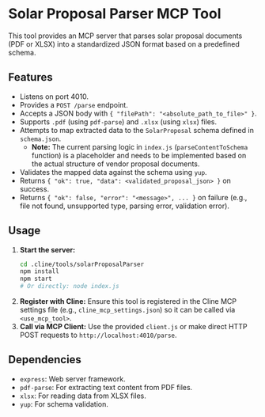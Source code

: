 # Solar Proposal Parser MCP Tool

This tool provides an MCP server that parses solar proposal documents (PDF or XLSX) into a standardized JSON format based on a predefined schema.

## Features

*   Listens on port 4010.
*   Provides a `POST /parse` endpoint.
*   Accepts a JSON body with `{ "filePath": "<absolute_path_to_file>" }`.
*   Supports `.pdf` (using `pdf-parse`) and `.xlsx` (using `xlsx`) files.
*   Attempts to map extracted data to the `SolarProposal` schema defined in `schema.json`.
    *   **Note:** The current parsing logic in `index.js` (`parseContentToSchema` function) is a placeholder and needs to be implemented based on the actual structure of vendor proposal documents.
*   Validates the mapped data against the schema using `yup`.
*   Returns `{ "ok": true, "data": <validated_proposal_json> }` on success.
*   Returns `{ "ok": false, "error": "<message>", ... }` on failure (e.g., file not found, unsupported type, parsing error, validation error).

## Usage

1.  **Start the server:**
    ```bash
    cd .cline/tools/solarProposalParser
    npm install
    npm start
    # Or directly: node index.js
    ```
2.  **Register with Cline:** Ensure this tool is registered in the Cline MCP settings file (e.g., `cline_mcp_settings.json`) so it can be called via `<use_mcp_tool>`.
3.  **Call via MCP Client:** Use the provided `client.js` or make direct HTTP POST requests to `http://localhost:4010/parse`.

## Dependencies

*   `express`: Web server framework.
*   `pdf-parse`: For extracting text content from PDF files.
*   `xlsx`: For reading data from XLSX files.
*   `yup`: For schema validation.
